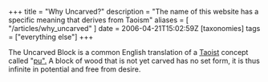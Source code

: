 +++
title = "Why Uncarved?"
description = "The name of this website has a specific meaning that derives from Taoism"
aliases = [ "/articles/why_uncarved" ]
date = 2006-04-21T15:02:59Z
[taxonomies]
tags = ["everything else"]
+++


The Uncarved Block is a common English translation of a [Taoist][5]
concept called "[pu".][6] A block of wood that is not yet carved has no
set form, it is thus infinite in potential and free from desire.

[5]: http://en.wikipedia.org/wiki/Taoism
[6]: https://en.wikipedia.org/wiki/Pu_(Taoism)
